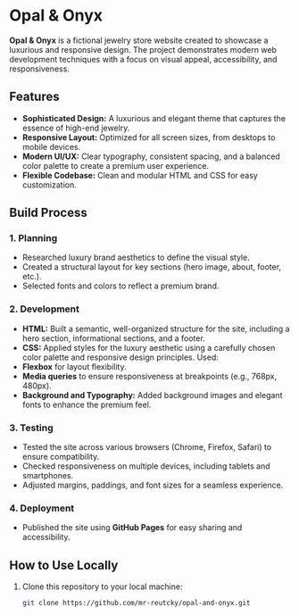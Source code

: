# Opal & Onyx

**Opal & Onyx** is a fictional jewelry store website created to showcase a luxurious and responsive design. The project demonstrates modern web development techniques with a focus on visual appeal, accessibility, and responsiveness.

## Features

- **Sophisticated Design:** A luxurious and elegant theme that captures the essence of high-end jewelry.
- **Responsive Layout:** Optimized for all screen sizes, from desktops to mobile devices.
- **Modern UI/UX:** Clear typography, consistent spacing, and a balanced color palette to create a premium user experience.
- **Flexible Codebase:** Clean and modular HTML and CSS for easy customization.

## Build Process

### 1. **Planning**

- Researched luxury brand aesthetics to define the visual style.
- Created a structural layout for key sections (hero image, about, footer, etc.).
- Selected fonts and colors to reflect a premium brand.

### 2. **Development**

- **HTML:** Built a semantic, well-organized structure for the site, including a hero section, informational sections, and a footer.
- **CSS:** Applied styles for the luxury aesthetic using a carefully chosen color palette and responsive design principles. Used:
- **Flexbox** for layout flexibility.
- **Media queries** to ensure responsiveness at breakpoints (e.g., 768px, 480px).
- **Background and Typography:** Added background images and elegant fonts to enhance the premium feel.

### 3. **Testing**

- Tested the site across various browsers (Chrome, Firefox, Safari) to ensure compatibility.
- Checked responsiveness on multiple devices, including tablets and smartphones.
- Adjusted margins, paddings, and font sizes for a seamless experience.


### 4. **Deployment**

- Published the site using **GitHub Pages** for easy sharing and accessibility.

## How to Use Locally

1. Clone this repository to your local machine:

   ```bash
   git clone https://github.com/mr-reutcky/opal-and-onyx.git
   ```
